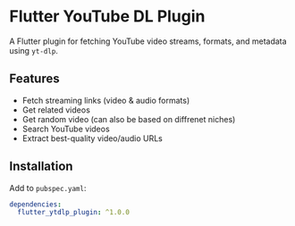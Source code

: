 # Flutter YouTube DL Plugin

A Flutter plugin for fetching YouTube video streams, formats, and metadata using `yt-dlp`.

## Features
- Fetch streaming links (video & audio formats)
- Get related videos
- Get random video (can also be based on diffrenet niches)
- Search YouTube videos
- Extract best-quality video/audio URLs

## Installation
Add to `pubspec.yaml`:
```yaml
dependencies:
  flutter_ytdlp_plugin: ^1.0.0